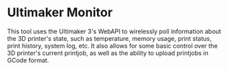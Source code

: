# Ultimaker Monitor
This tool uses the Ultimaker 3's WebAPI to wirelessly poll information about the 3D printer's state, such as temperature, memory usage, print status, print history, system log, etc. It also allows for some basic control over the 3D printer's current printjob, as well as the ability to upload printjobs in GCode format. 

